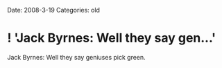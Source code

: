 Date: 2008-3-19
Categories: old

# ! 'Jack Byrnes: Well they say gen...'

Jack Byrnes: Well they say geniuses pick green.

